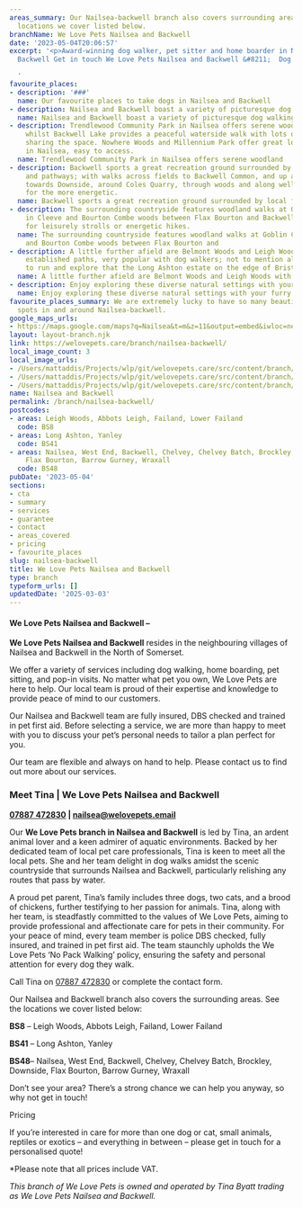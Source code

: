 ```yaml
---
areas_summary: Our Nailsea-backwell branch also covers surrounding areas. See the
  locations we cover listed below.
branchName: We Love Pets Nailsea and Backwell
date: '2023-05-04T20:06:57'
excerpt: '<p>Award-winning dog walker, pet sitter and home boarder in Nailsea and
  Backwell Get in touch We Love Pets Nailsea and Backwell &#8211;  Dog walker, pet&hellip;</p>

  '
favourite_places:
- description: '###'
  name: Our favourite places to take dogs in Nailsea and Backwell
- description: Nailsea and Backwell boast a variety of picturesque dog walking spots.
  name: Nailsea and Backwell boast a variety of picturesque dog walking
- description: Trendlewood Community Park in Nailsea offers serene woodland paths,
    whilst Backwell Lake provides a peaceful waterside walk with lots of wildfowl
    sharing the space. Nowhere Woods and Millennium Park offer great local green spaces
    in Nailsea, easy to access.
  name: Trendlewood Community Park in Nailsea offers serene woodland
- description: Backwell sports a great recreation ground surrounded by local fields
    and pathways; with walks across fields to Backwell Common, and up and out of Backwell
    towards Downside, around Coles Quarry, through woods and along well-trodden pathways
    for the more energetic.
  name: Backwell sports a great recreation ground surrounded by local fields and
- description: The surrounding countryside features woodland walks at Goblin Combe
    in Cleeve and Bourton Combe woods between Flax Bourton and Backwell, both perfect
    for leisurely strolls or energetic hikes.
  name: The surrounding countryside features woodland walks at Goblin Combe in Cleeve
    and Bourton Combe woods between Flax Bourton and
- description: A little further afield are Belmont Woods and Leigh Woods with wide
    established paths, very popular with dog walkers; not to mention all the space
    to run and explore that the Long Ashton estate on the edge of Bristol offers.
  name: A little further afield are Belmont Woods and Leigh Woods with wide established
- description: Enjoy exploring these diverse natural settings with your furry friend.
  name: Enjoy exploring these diverse natural settings with your furry
favourite_places_summary: We are extremely lucky to have so many beautiful dog walking
  spots in and around Nailsea-backwell.
google_maps_urls:
- https://maps.google.com/maps?q=Nailsea&t=m&z=11&output=embed&iwloc=near
layout: layout-branch.njk
link: https://welovepets.care/branch/nailsea-backwell/
local_image_count: 3
local_image_urls:
- /Users/mattaddis/Projects/wlp/git/welovepets.care/src/content/branch/images/nailsea-backwell/Tina-Nailsea-scaled.jpg
- /Users/mattaddis/Projects/wlp/git/welovepets.care/src/content/branch/images/nailsea-backwell/4-1-min-1024x683.jpg
- /Users/mattaddis/Projects/wlp/git/welovepets.care/src/content/branch/images/nailsea-backwell/Tina-Nailsea-2-scaled.jpg
name: Nailsea and Backwell
permalink: /branch/nailsea-backwell/
postcodes:
- areas: Leigh Woods, Abbots Leigh, Failand, Lower Failand
  code: BS8
- areas: Long Ashton, Yanley
  code: BS41
- areas: Nailsea, West End, Backwell, Chelvey, Chelvey Batch, Brockley, Downside,
    Flax Bourton, Barrow Gurney, Wraxall
  code: BS48
pubDate: '2023-05-04'
sections:
- cta
- summary
- services
- guarantee
- contact
- areas_covered
- pricing
- favourite_places
slug: nailsea-backwell
title: We Love Pets Nailsea and Backwell
type: branch
typeform_urls: []
updatedDate: '2025-03-03'
---
```


#### **We Love Pets Nailsea and Backwell –**

**We Love Pets Nailsea and Backwell** resides in the neighbouring villages of Nailsea and Backwell in the North of Somerset.

We offer a variety of services including dog walking, home boarding, pet sitting, and pop-in visits. No matter what pet you own, We Love Pets are here to help. Our local team is proud of their expertise and knowledge to provide peace of mind to our customers.

Our Nailsea and Backwell team are fully insured, DBS checked and trained in pet first aid. Before selecting a service, we are more than happy to meet with you to discuss your pet’s personal needs to tailor a plan perfect for you.

Our team are flexible and always on hand to help. Please contact us to find out more about our services.

### **Meet Tina | We Love Pets Nailsea and Backwell**

**[07887 472830](tel:07887472830) | [nailsea@welovepets.email](mailto:nailsea@welovepets.email)**

Our **We Love Pets branch in Nailsea and Backwell** is led by Tina, an ardent animal lover and a keen admirer of aquatic environments. Backed by her dedicated team of local pet care professionals, Tina is keen to meet all the local pets. She and her team delight in dog walks amidst the scenic countryside that surrounds Nailsea and Backwell, particularly relishing any routes that pass by water.

A proud pet parent, Tina’s family includes three dogs, two cats, and a brood of chickens, further testifying to her passion for animals. Tina, along with her team, is steadfastly committed to the values of We Love Pets, aiming to provide professional and affectionate care for pets in their community. For your peace of mind, every team member is police DBS checked, fully insured, and trained in pet first aid. The team staunchly upholds the We Love Pets ‘No Pack Walking’ policy, ensuring the safety and personal attention for every dog they walk.

Call Tina on [07887 472830](tel:07887472830) or complete the contact form.

Our Nailsea and Backwell branch also covers the surrounding areas. See the locations we cover listed below:

**BS8** – Leigh Woods, Abbots Leigh, Failand, Lower Failand

**BS41** – Long Ashton, Yanley

**BS48**– Nailsea, West End, Backwell, Chelvey, Chelvey Batch, Brockley, Downside, Flax Bourton, Barrow Gurney, Wraxall

Don’t see your area? There’s a strong chance we can help you anyway, so why not get in touch!

Pricing

If you’re interested in care for more than one dog or cat, small animals, reptiles or exotics – and everything in between – please get in touch for a personalised quote!

\*Please note that all prices include VAT.

*This branch of We Love Pets is owned and operated by Tina Byatt trading as We Love Pets Nailsea and Backwell.*

